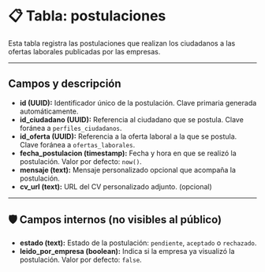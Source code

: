 # 📋 Tabla: postulaciones

Esta tabla registra las postulaciones que realizan los ciudadanos a las ofertas laborales publicadas por las empresas.

---

## Campos y descripción

- **id (UUID):** Identificador único de la postulación. Clave primaria generada automáticamente.  
- **id_ciudadano (UUID):** Referencia al ciudadano que se postula. Clave foránea a `perfiles_ciudadanos`.  
- **id_oferta (UUID):** Referencia a la oferta laboral a la que se postula. Clave foránea a `ofertas_laborales`.  
- **fecha_postulacion (timestamp):** Fecha y hora en que se realizó la postulación. Valor por defecto: `now()`.  
- **mensaje (text):** Mensaje personalizado opcional que acompaña la postulación.  
- **cv_url (text):** URL del CV personalizado adjunto. (opcional)  

---

## 🛡️ Campos internos (no visibles al público)

- **estado (text):** Estado de la postulación: `pendiente`, `aceptado` o `rechazado`.  
- **leido_por_empresa (boolean):** Indica si la empresa ya visualizó la postulación. Valor por defecto: `false`.
